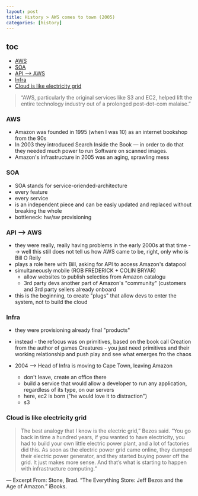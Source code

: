 ```yaml
---
layout: post
title: History > AWS comes to town (2005)
categories: [history]
---
```

## toc
<!-- TOC -->

- [AWS](#aws)
- [SOA](#soa)
- [API --> AWS](#api----aws)
- [Infra](#infra)
- [Cloud is like electricity grid](#cloud-is-like-electricity-grid)

<!-- /TOC -->

> “AWS, particularly the original services like S3 and EC2, helped lift the entire technology industry out of a prolonged post-dot-com malaise.”


### AWS 
* Amazon was founded in 1995 (when I was 10) as an internet bookshop from the 90s
* In 2003 they introduced Search Inside the Book — in order to do that they needed much power to run Software on scanned images. 
* Amazon's infrastructure in 2005 was an aging, sprawling mess
	
### SOA
* SOA stands for service-oriended-architecture
* every feature
* every service
* is an independent piece and can be easly updated and replaced without breaking the whole
* bottleneck: hw/sw provisioning
	
### API --> AWS
* they were really, really having problems in the early 2000s at that time --> well this still does not tell us how AWS came to be, right, only who is Bill O Reily
* plays a role here with Bill, asking for API to access Amazon's datapool
* simultaneously mobile (ROB FREDERICK + COLIN BRYAR)
	* allow websites to publish selectios from Amazon catalogu
	* 3rd party devs another part of Amazon's "community" (customers and 3rd party sellers already onboard
* this is the beginning, to create "plugs" that allow devs to enter the system, not to build the cloud
	
### Infra
* they were provisioning already final "products"
* instead - the refocus was on primitives, based on the book call Creation from the author of games Creatures - you just need primitives and their working relationship and push play and see what emerges fro the chaos

* 2004 --> Head of Infra is moving to Cape Town, leaving Amazon
    * don't leave, create an office there
    * build a service that would allow a developer to run any application, regardless of its type, on our servers
    * here, ec2 is born ("he would love it to distraction")
    * s3

### Cloud is like electricity grid
>The best analogy that I know is the electric grid,” Bezos said. “You go back in time a hundred years, if you wanted to have electricity, you had to build your own little electric power plant, and a lot of factories did this. As soon as the electric power grid came online, they dumped their electric power generator, and they started buying power off the grid. It just makes more sense. And that’s what is starting to happen with infrastructure computing.”

— Excerpt From: Stone, Brad. “The Everything Store: Jeff Bezos and the Age of Amazon.” iBooks. 